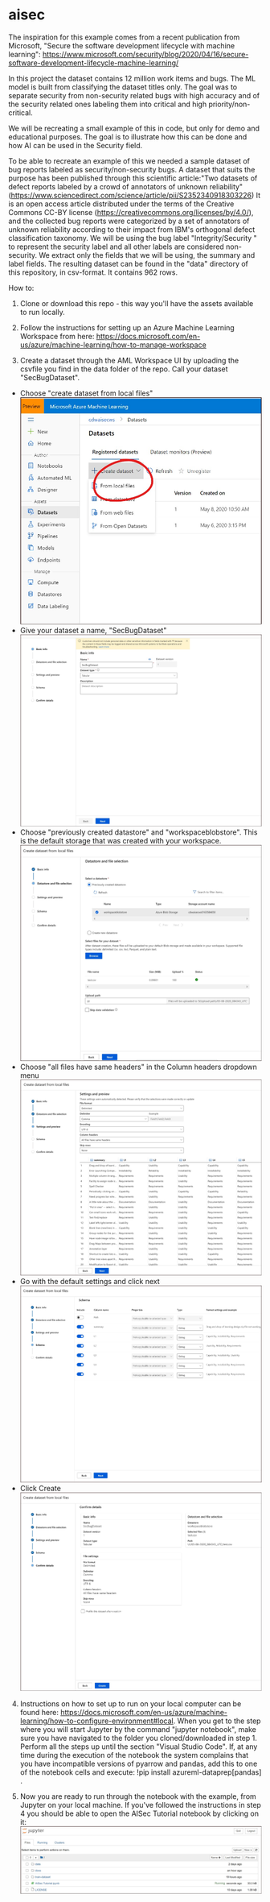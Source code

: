 # aisec

The inspiration for this example comes from a recent publication from Microsoft, "Secure the software development lifecycle with machine learning":
https://www.microsoft.com/security/blog/2020/04/16/secure-software-development-lifecycle-machine-learning/  

In this project the dataset contains 12 million work items and bugs. The ML model is built from classifying the dataset titles only. The goal was to separate security from non-security related bugs with high accuracy and of the security related ones labeling them into critical and high priority/non-critical. 

 We will be recreating a small example of this in code, but only for demo and educational purposes. The goal is to illustrate how this can be done and how AI can be used in the Security field. 

To be able to recreate an example of this we needed a sample dataset of bug reports labeled as security/non-security bugs. A dataset that suits the purpose has been published through this scientific article:"Two datasets of defect reports labeled by a crowd of annotators of unknown reliability" (https://www.sciencedirect.com/science/article/pii/S2352340918303226) 
It is  an open access article distributed under the terms of the Creative Commons CC-BY license (https://creativecommons.org/licenses/by/4.0/), and the collected bug reports were categorized by a set of annotators of unknown reliability according to their impact from IBM's orthogonal defect classification taxonomy. We will be using the bug label "Integrity/Security " to represent the security label and all other labels are considered non-security. We extract only the fields that we will be using, the summary and label fields. The resulting dataset can be found in the "data" directory of this repository, in csv-format. It contains 962 rows. 


How to:

1. Clone or download this repo - this way you'll have the assets available to run locally.  

2. Follow the instructions for setting up an Azure Machine Learning Workspace from here: https://docs.microsoft.com/en-us/azure/machine-learning/how-to-manage-workspace 

3. Create a dataset through the AML Workspace UI by uploading the csvfile you find in the data folder of the repo. Call your dataset "SecBugDataset". 
  * Choose "create dataset from local files"
  ![Create dataset from local file](docs/images/createdataset0.jpg)
  * Give your dataset a name, "SecBugDataset"
  ![Give your data set a name](docs/images/createdataset1.jpg)
  * Choose "previously created datastore" and "workspaceblobstore". This is the default storage that was created with your workspace.
  ![Give your data set a name](docs/images/createdataset2.jpg)
  * Choose "all files have same headers" in the Column headers dropdown menu
  ![Give your data set a name](docs/images/createdataset3.jpg)
  * Go with the default settings and click next
  ![Give your data set a name](docs/images/createdataset4.jpg)
  * Click Create
  ![Give your data set a name](docs/images/createdataset5.jpg)


4. Instructions on how to set up to run on your local computer can be found here: https://docs.microsoft.com/en-us/azure/machine-learning/how-to-configure-environment#local. When you get to the step where you will start Jupyter by the command "jupyter notebook", make sure you have navigated to the folder you cloned/downloaded in step 1. Perform all the steps up until the section "Visual Studio Code". If, at any time during the execution of the notebook the system complains that you have incompatible versions of pyarrow and pandas, add this to one of the notebook cells and execute:
!pip install azureml-dataprep[pandas] .

5. Now you are ready to run through the notebook with the example, from Jupyter on your local machine. If you've followed the instructions in step 4 you should be able to open the AISec Tutorial notebook by clicking on it:
![Give your data set a name](docs/images/runTutorialFromJupyter.jpg)
